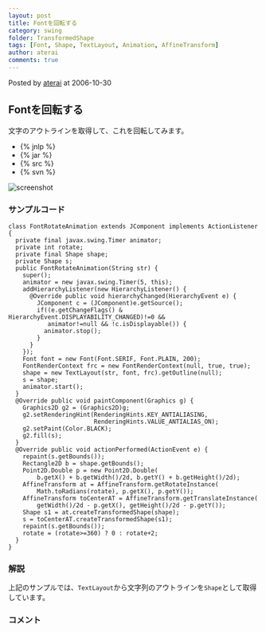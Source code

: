 ```yaml
---
layout: post
title: Fontを回転する
category: swing
folder: TransformedShape
tags: [Font, Shape, TextLayout, Animation, AffineTransform]
author: aterai
comments: true
---
```


Posted by [aterai](http://terai.xrea.jp/aterai.html) at 2006-10-30

## Fontを回転する
文字のアウトラインを取得して、これを回転してみます。

- {% jnlp %}
- {% jar %}
- {% src %}
- {% svn %}

<!-- dummy comment line for breaking list -->

![screenshot](https://lh5.googleusercontent.com/_9Z4BYR88imo/TQTVtRPTfJI/AAAAAAAAAoE/Qiy0jcMt_l0/s800/TransformedShape.png)

### サンプルコード
<pre class="prettyprint"><code>class FontRotateAnimation extends JComponent implements ActionListener {
  private final javax.swing.Timer animator;
  private int rotate;
  private final Shape shape;
  private Shape s;
  public FontRotateAnimation(String str) {
    super();
    animator = new javax.swing.Timer(5, this);
    addHierarchyListener(new HierarchyListener() {
      @Override public void hierarchyChanged(HierarchyEvent e) {
        JComponent c = (JComponent)e.getSource();
        if((e.getChangeFlags() &amp; HierarchyEvent.DISPLAYABILITY_CHANGED)!=0 &amp;&amp;
           animator!=null &amp;&amp; !c.isDisplayable()) {
          animator.stop();
        }
      }
    });
    Font font = new Font(Font.SERIF, Font.PLAIN, 200);
    FontRenderContext frc = new FontRenderContext(null, true, true);
    shape = new TextLayout(str, font, frc).getOutline(null);
    s = shape;
    animator.start();
  }
  @Override public void paintComponent(Graphics g) {
    Graphics2D g2 = (Graphics2D)g;
    g2.setRenderingHint(RenderingHints.KEY_ANTIALIASING,
                        RenderingHints.VALUE_ANTIALIAS_ON);
    g2.setPaint(Color.BLACK);
    g2.fill(s);
  }
  @Override public void actionPerformed(ActionEvent e) {
    repaint(s.getBounds());
    Rectangle2D b = shape.getBounds();
    Point2D.Double p = new Point2D.Double(
        b.getX() + b.getWidth()/2d, b.getY() + b.getHeight()/2d);
    AffineTransform at = AffineTransform.getRotateInstance(
        Math.toRadians(rotate), p.getX(), p.getY());
    AffineTransform toCenterAT = AffineTransform.getTranslateInstance(
        getWidth()/2d - p.getX(), getHeight()/2d - p.getY());
    Shape s1 = at.createTransformedShape(shape);
    s = toCenterAT.createTransformedShape(s1);
    repaint(s.getBounds());
    rotate = (rotate&gt;=360) ? 0 : rotate+2;
  }
}
</code></pre>

### 解説
上記のサンプルでは、`TextLayout`から文字列のアウトラインを`Shape`として取得しています。

### コメント
